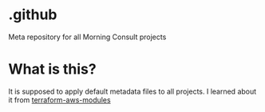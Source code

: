 # .github
Meta repository for all Morning Consult projects


# What is this?

It is supposed to apply default metadata files to all projects. I learned about it from [terraform-aws-modules](https://github.com/terraform-aws-modules/.github)